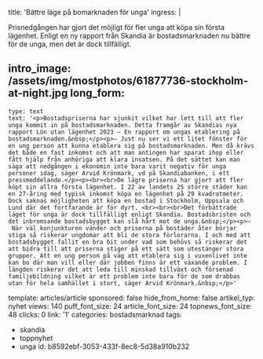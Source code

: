 title: 'Bättre läge på bomarknaden för unga'
ingress: |
  <p>Prisnedgången har gjort det möjligt för fler unga att köpa sin första lägenhet. Enligt en ny rapport från Skandia är bostadsmarknaden nu bättre för de unga, men det är dock tillfälligt.
  </p>
  
intro_image: /assets/img/mostphotos/61877736-stockholm-at-night.jpg
long_form:
  -
    type: text
    text: '<p>Bostadspriserna har sjunkit vilket har lett till att fler unga kommit in på bostadsmarknaden. Detta framgår av Skandias nya rapport Lön utan lägenhet 2023 – En rapport om ungas etablering på bostadsmarknaden.&nbsp;</p><p>– Just nu ser vi ett litet fönster för en ung person att kunna etablera sig på bostadsmarknaden. Men då krävs det både en fast inkomst och att man antingen har sparat ihop eller fått hjälp från anhöriga att klara insatsen. På det sättet kan man säga att nedgången i ekonomin inte bara varit negativ för unga personer idag, säger Arvid Krönmark, vd på Skandiabanken, i ett pressmeddelande.</p><p><br><br>De lägre priserna har gjort att fler köpt sin allra första lägenhet. I 22 av landets 25 större städer kan en 27-åring med typisk inkomst köpa en lägenhet på 29 kvadratmeter. Dock saknas möjligheten att köpa en bostad i Stockholm, Uppsala och Lund där det fortfarande är för dyrt. <br><br><br>Det förbättrade läget för unga är dock tillfälligt enligt Skandia. Bostadsbristen och det inbromsande bostadsbygget kan slå hårt mot de unga.&nbsp;</p><p>– När väl konjunkturen vänder och priserna på bostäder åter börjar stiga så riskerar ungdomar att bli de stora förlorarna. I och med att bostadsbygget fallit en bra bit under vad som behövs så riskerar det att bidra till att priserna stiger på ett sätt som utestänger stora grupper. Att en ung person på väg att etablera sig i vuxenlivet inte kan bo där man vill eller där jobben finns är ett växande problem. I längden riskerar det att leda till minskad tillväxt och försenad familjebildning vilket är ett problem inte bara för de som drabbas utan för hela samhället i stort, säger Arvid Krönmark.&nbsp;</p>'
template: articles/article
sponsored: false
hide_from_home: false
artikel_typ: nyhet
views: 140
puff_font_size: 24
article_font_size: 24
topnews_font_size: 48
clicks: 0
link: '1'
categories: bostadsmarknad
tags:
  - skandia
  - toppnyhet
  - unga
id: b8592ebf-3053-433f-8ec8-5d38a910b232
